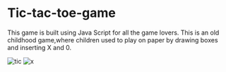 # Tic-tac-toe-game
This game is built using Java Script for all the game lovers.
This is an old childhood game,where children used to play on paper by drawing boxes and inserting X and 0.

![tic](https://user-images.githubusercontent.com/78813871/112728506-aa754d00-8f4d-11eb-8696-52710e8cfac4.PNG)
![x](https://user-images.githubusercontent.com/78813871/112728515-b19c5b00-8f4d-11eb-9d52-3d2e463face4.PNG)
